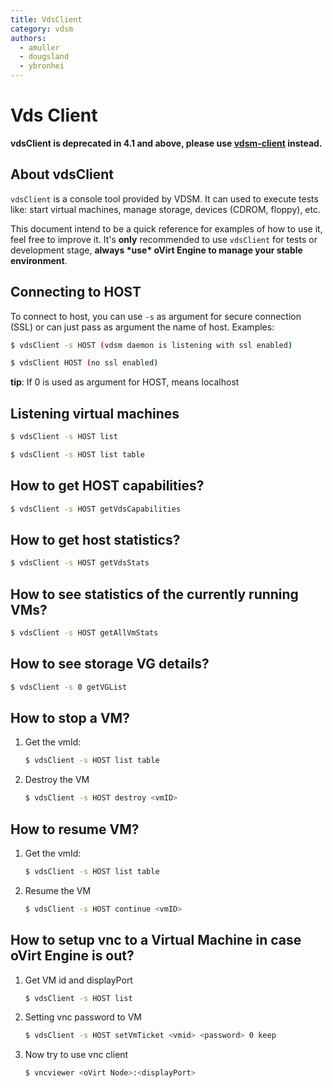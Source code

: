 ```yaml
---
title: VdsClient
category: vdsm
authors:
  - amuller
  - dougsland
  - ybronhei
---
```


# Vds Client

**vdsClient is deprecated in 4.1 and above, please use [vdsm-client](./vdsm-client.html) instead.**

## About vdsClient

`vdsClient` is a console tool provided by VDSM. It can used to execute tests like: start virtual machines, manage storage, devices (CDROM, floppy), etc.

This document intend to be a quick reference for examples of how to use it, feel free to improve it.
It's **only** recommended to use `vdsClient` for tests or development stage, **always \*use\* oVirt Engine to manage your stable environment**.

## Connecting to HOST

To connect to host, you can use `-s` as argument for secure connection (SSL) or can just pass as argument the name of host.
Examples:

```bash
$ vdsClient -s HOST (vdsm daemon is listening with ssl enabled)
```

```bash
$ vdsClient HOST (no ssl enabled)
```

**tip**: If 0 is used as argument for HOST, means localhost

## Listening virtual machines

```bash
$ vdsClient -s HOST list
```

```bash
$ vdsClient -s HOST list table
```

## How to get HOST capabilities?

```bash
$ vdsClient -s HOST getVdsCapabilities
```

## How to get host statistics?

```bash
$ vdsClient -s HOST getVdsStats
```

## How to see statistics of the currently running VMs?

```bash
$ vdsClient -s HOST getAllVmStats
```

## How to see storage VG details?

```bash
$ vdsClient -s 0 getVGList
```

## How to stop a VM?

1. Get the vmId:
   ```bash
   $ vdsClient -s HOST list table
   ```

2. Destroy the VM
   ```bash
   $ vdsClient -s HOST destroy <vmID>
   ```

## How to resume VM?

1. Get the vmId:
   ```bash
   $ vdsClient -s HOST list table
   ```

2. Resume the VM
   ```bash
   $ vdsClient -s HOST continue <vmID>
   ```

## How to setup vnc to a Virtual Machine in case oVirt Engine is out?

1. Get VM id and displayPort
   ```bash
   $ vdsClient -s HOST list
   ```

2. Setting vnc password to VM
   ```bash
   $ vdsClient -s HOST setVmTicket <vmid> <password> 0 keep
   ```

3. Now try to use vnc client
   ```bash
   $ vncviewer <oVirt Node>:<displayPort>
   ```

